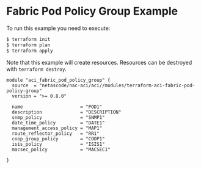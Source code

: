 <!-- BEGIN_TF_DOCS -->
# Fabric Pod Policy Group Example

To run this example you need to execute:

```bash
$ terraform init
$ terraform plan
$ terraform apply
```

Note that this example will create resources. Resources can be destroyed with `terraform destroy`.

```hcl
module "aci_fabric_pod_policy_group" {
  source  = "netascode/nac-aci/aci//modules/terraform-aci-fabric-pod-policy-group"
  version = ">= 0.8.0"

  name                     = "POD1"
  description              = "DESCRIPTION"
  snmp_policy              = "SNMP1"
  date_time_policy         = "DATE1"
  management_access_policy = "MAP1"
  route_reflector_policy   = "RR1"
  coop_group_policy        = "COOP1"
  isis_policy              = "ISIS1"
  macsec_policy            = "MACSEC1"

}
```
<!-- END_TF_DOCS -->